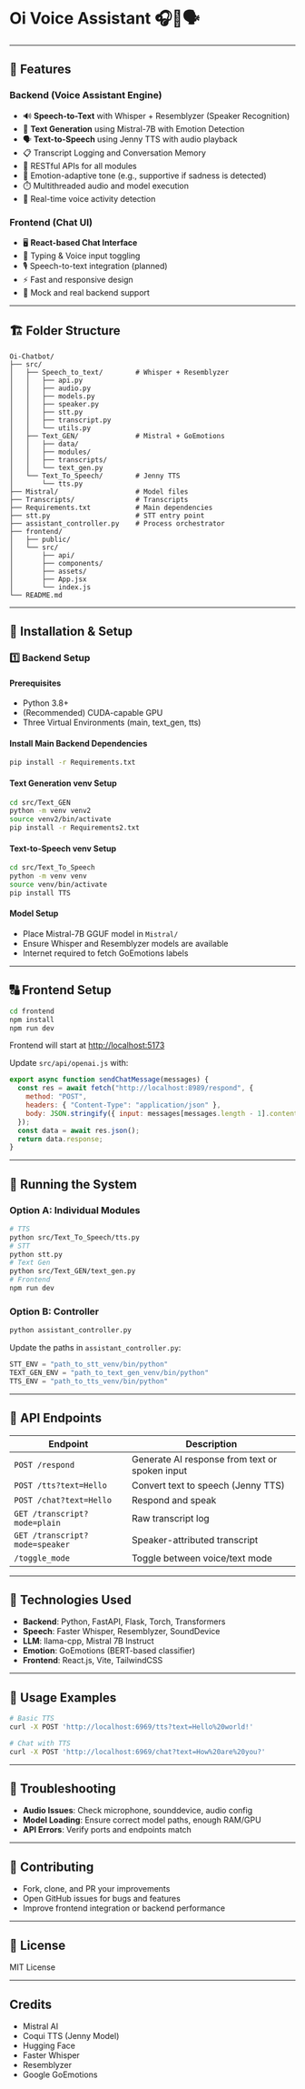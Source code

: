 # Oi Voice Assistant 🎧🧠🗣️
---

## 🌟 Features

### Backend (Voice Assistant Engine)

* 🔊 **Speech-to-Text** with Whisper + Resemblyzer (Speaker Recognition)
* 🧠 **Text Generation** using Mistral-7B with Emotion Detection
* 🗣️ **Text-to-Speech** using Jenny TTS with audio playback
* 📋 Transcript Logging and Conversation Memory
* 🔄 RESTful APIs for all modules
* 🌿 Emotion-adaptive tone (e.g., supportive if sadness is detected)
* ⏱️ Multithreaded audio and model execution
* 🚀 Real-time voice activity detection

### Frontend (Chat UI)

* 🖥️ **React-based Chat Interface**
* 💬 Typing & Voice input toggling
* 🎙️ Speech-to-text integration (planned)
* ⚡ Fast and responsive design
* 🧪 Mock and real backend support

---

## 🏗️ Folder Structure

```
Oi-Chatbot/
├── src/
│   ├── Speech_to_text/        # Whisper + Resemblyzer
│   │   ├── api.py
│   │   ├── audio.py
│   │   ├── models.py
│   │   ├── speaker.py
│   │   ├── stt.py
│   │   ├── transcript.py
│   │   └── utils.py
│   ├── Text_GEN/              # Mistral + GoEmotions
│   │   ├── data/
│   │   ├── modules/
│   │   ├── transcripts/
│   │   └── text_gen.py
│   └── Text_To_Speech/        # Jenny TTS
│       └── tts.py
├── Mistral/                   # Model files
├── Transcripts/               # Transcripts
├── Requirements.txt           # Main dependencies
├── stt.py                     # STT entry point
├── assistant_controller.py    # Process orchestrator
├── frontend/
│   ├── public/
│   └── src/
│       ├── api/
│       ├── components/
│       ├── assets/
│       ├── App.jsx
│       └── index.js
└── README.md
```

---

## 🔧 Installation & Setup

### 1️⃣ Backend Setup

#### Prerequisites

* Python 3.8+
* (Recommended) CUDA-capable GPU
* Three Virtual Environments (main, text\_gen, tts)

#### Install Main Backend Dependencies

```bash
pip install -r Requirements.txt
```

#### Text Generation venv Setup

```bash
cd src/Text_GEN
python -m venv venv2
source venv2/bin/activate
pip install -r Requirements2.txt
```

#### Text-to-Speech venv Setup

```bash
cd src/Text_To_Speech
python -m venv venv
source venv/bin/activate
pip install TTS
```

#### Model Setup

* Place Mistral-7B GGUF model in `Mistral/`
* Ensure Whisper and Resemblyzer models are available
* Internet required to fetch GoEmotions labels

---

## 🔠 Frontend Setup

```bash
cd frontend
npm install
npm run dev
```

Frontend will start at [http://localhost:5173](http://localhost:5173)

Update `src/api/openai.js` with:

```js
export async function sendChatMessage(messages) {
  const res = await fetch("http://localhost:8989/respond", {
    method: "POST",
    headers: { "Content-Type": "application/json" },
    body: JSON.stringify({ input: messages[messages.length - 1].content })
  });
  const data = await res.json();
  return data.response;
}
```

---

## 🚀 Running the System

### Option A: Individual Modules

```bash
# TTS
python src/Text_To_Speech/tts.py
# STT
python stt.py
# Text Gen
python src/Text_GEN/text_gen.py
# Frontend
npm run dev
```

### Option B: Controller

```bash
python assistant_controller.py
```

Update the paths in `assistant_controller.py`:

```python
STT_ENV = "path_to_stt_venv/bin/python"
TEXT_GEN_ENV = "path_to_text_gen_venv/bin/python"
TTS_ENV = "path_to_tts_venv/bin/python"
```

---

## 📡 API Endpoints

| Endpoint                       | Description                                    |
| ------------------------------ | ---------------------------------------------- |
| `POST /respond`                | Generate AI response from text or spoken input |
| `POST /tts?text=Hello`         | Convert text to speech (Jenny TTS)             |
| `POST /chat?text=Hello`        | Respond and speak                              |
| `GET /transcript?mode=plain`   | Raw transcript log                             |
| `GET /transcript?mode=speaker` | Speaker-attributed transcript                  |
| `/toggle_mode`                 | Toggle between voice/text mode                 |

---

## 🧰 Technologies Used

* **Backend**: Python, FastAPI, Flask, Torch, Transformers
* **Speech**: Faster Whisper, Resemblyzer, SoundDevice
* **LLM**: llama-cpp, Mistral 7B Instruct
* **Emotion**: GoEmotions (BERT-based classifier)
* **Frontend**: React.js, Vite, TailwindCSS

---

## 🚪 Usage Examples

```bash
# Basic TTS
curl -X POST 'http://localhost:6969/tts?text=Hello%20world!'

# Chat with TTS
curl -X POST 'http://localhost:6969/chat?text=How%20are%20you?'
```

---

## 🔧 Troubleshooting

* **Audio Issues**: Check microphone, sounddevice, audio config
* **Model Loading**: Ensure correct model paths, enough RAM/GPU
* **API Errors**: Verify ports and endpoints match

---

## 💪 Contributing

* Fork, clone, and PR your improvements
* Open GitHub issues for bugs and features
* Improve frontend integration or backend performance

---

## 📄 License

MIT License

---

## Credits

* Mistral AI
* Coqui TTS (Jenny Model)
* Hugging Face
* Faster Whisper
* Resemblyzer
* Google GoEmotions
